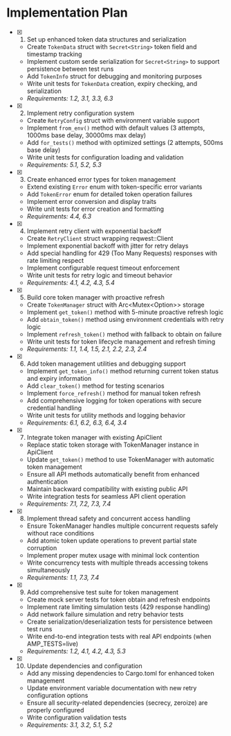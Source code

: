 # Implementation Plan

- [x] 1. Set up enhanced token data structures and serialization
  - Create `TokenData` struct with `Secret<String>` token field and timestamp tracking
  - Implement custom serde serialization for `Secret<String>` to support persistence between test runs
  - Add `TokenInfo` struct for debugging and monitoring purposes
  - Write unit tests for `TokenData` creation, expiry checking, and serialization
  - _Requirements: 1.2, 3.1, 3.3, 6.3_

- [x] 2. Implement retry configuration system
  - Create `RetryConfig` struct with environment variable support
  - Implement `from_env()` method with default values (3 attempts, 1000ms base delay, 30000ms max delay)
  - Add `for_tests()` method with optimized settings (2 attempts, 500ms base delay)
  - Write unit tests for configuration loading and validation
  - _Requirements: 5.1, 5.2, 5.3_

- [x] 3. Create enhanced error types for token management
  - Extend existing `Error` enum with token-specific error variants
  - Add `TokenError` enum for detailed token operation failures
  - Implement error conversion and display traits
  - Write unit tests for error creation and formatting
  - _Requirements: 4.4, 6.3_

- [x] 4. Implement retry client with exponential backoff
  - Create `RetryClient` struct wrapping reqwest::Client
  - Implement exponential backoff with jitter for retry delays
  - Add special handling for 429 (Too Many Requests) responses with rate limiting respect
  - Implement configurable request timeout enforcement
  - Write unit tests for retry logic and timeout behavior
  - _Requirements: 4.1, 4.2, 4.3, 5.4_

- [x] 5. Build core token manager with proactive refresh
  - Create `TokenManager` struct with Arc<Mutex<Option<TokenData>>> storage
  - Implement `get_token()` method with 5-minute proactive refresh logic
  - Add `obtain_token()` method using environment credentials with retry logic
  - Implement `refresh_token()` method with fallback to obtain on failure
  - Write unit tests for token lifecycle management and refresh timing
  - _Requirements: 1.1, 1.4, 1.5, 2.1, 2.2, 2.3, 2.4_

- [x] 6. Add token management utilities and debugging support
  - Implement `get_token_info()` method returning current token status and expiry information
  - Add `clear_token()` method for testing scenarios
  - Implement `force_refresh()` method for manual token refresh
  - Add comprehensive logging for token operations with secure credential handling
  - Write unit tests for utility methods and logging behavior
  - _Requirements: 6.1, 6.2, 6.3, 6.4, 3.4_

- [x] 7. Integrate token manager with existing ApiClient
  - Replace static token storage with TokenManager instance in ApiClient
  - Update `get_token()` method to use TokenManager with automatic token management
  - Ensure all API methods automatically benefit from enhanced authentication
  - Maintain backward compatibility with existing public API
  - Write integration tests for seamless API client operation
  - _Requirements: 7.1, 7.2, 7.3, 7.4_

- [x] 8. Implement thread safety and concurrent access handling
  - Ensure TokenManager handles multiple concurrent requests safely without race conditions
  - Add atomic token update operations to prevent partial state corruption
  - Implement proper mutex usage with minimal lock contention
  - Write concurrency tests with multiple threads accessing tokens simultaneously
  - _Requirements: 1.1, 7.3, 7.4_

- [x] 9. Add comprehensive test suite for token management
  - Create mock server tests for token obtain and refresh endpoints
  - Implement rate limiting simulation tests (429 response handling)
  - Add network failure simulation and retry behavior tests
  - Create serialization/deserialization tests for persistence between test runs
  - Write end-to-end integration tests with real API endpoints (when AMP_TESTS=live)
  - _Requirements: 1.2, 4.1, 4.2, 4.3, 5.3_

- [x] 10. Update dependencies and configuration
  - Add any missing dependencies to Cargo.toml for enhanced token management
  - Update environment variable documentation with new retry configuration options
  - Ensure all security-related dependencies (secrecy, zeroize) are properly configured
  - Write configuration validation tests
  - _Requirements: 3.1, 3.2, 5.1, 5.2_